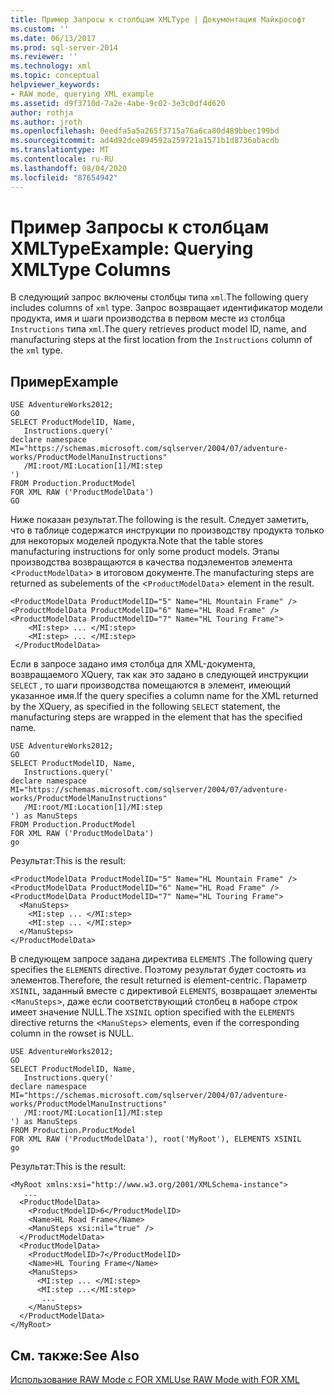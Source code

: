 ```yaml
---
title: Пример Запросы к столбцам XMLType | Документация Майкрософт
ms.custom: ''
ms.date: 06/13/2017
ms.prod: sql-server-2014
ms.reviewer: ''
ms.technology: xml
ms.topic: conceptual
helpviewer_keywords:
- RAW mode, querying XML example
ms.assetid: d9f3710d-7a2e-4abe-9c02-3e3c0df4d620
author: rothja
ms.author: jroth
ms.openlocfilehash: 0eedfa5a5a265f3715a76a6ca80d489bbec199bd
ms.sourcegitcommit: ad4d92dce894592a259721a1571b1d8736abacdb
ms.translationtype: MT
ms.contentlocale: ru-RU
ms.lasthandoff: 08/04/2020
ms.locfileid: "87654942"
---
```

# <a name="example-querying-xmltype-columns"></a><span data-ttu-id="cccac-102">Пример Запросы к столбцам XMLType</span><span class="sxs-lookup"><span data-stu-id="cccac-102">Example: Querying XMLType Columns</span></span>
  <span data-ttu-id="cccac-103">В следующий запрос включены столбцы типа `xml`.</span><span class="sxs-lookup"><span data-stu-id="cccac-103">The following query includes columns of `xml` type.</span></span> <span data-ttu-id="cccac-104">Запрос возвращает идентификатор модели продукта, имя и шаги производства в первом месте из столбца `Instructions` типа `xml`.</span><span class="sxs-lookup"><span data-stu-id="cccac-104">The query retrieves product model ID, name, and manufacturing steps at the first location from the `Instructions` column of the `xml` type.</span></span>  
  
## <a name="example"></a><span data-ttu-id="cccac-105">Пример</span><span class="sxs-lookup"><span data-stu-id="cccac-105">Example</span></span>  
  
```  
USE AdventureWorks2012;  
GO  
SELECT ProductModelID, Name,  
   Instructions.query('  
declare namespace MI="https://schemas.microsoft.com/sqlserver/2004/07/adventure-works/ProductModelManuInstructions"  
   /MI:root/MI:Location[1]/MI:step  
')   
FROM Production.ProductModel  
FOR XML RAW ('ProductModelData')  
GO  
```  
  
 <span data-ttu-id="cccac-106">Ниже показан результат.</span><span class="sxs-lookup"><span data-stu-id="cccac-106">The following is the result.</span></span> <span data-ttu-id="cccac-107">Следует заметить, что в таблице содержатся инструкции по производству продукта только для некоторых моделей продукта.</span><span class="sxs-lookup"><span data-stu-id="cccac-107">Note that the table stores manufacturing instructions for only some product models.</span></span> <span data-ttu-id="cccac-108">Этапы производства возвращаются в качества подэлементов элемента <`ProductModelData`> в итоговом документе.</span><span class="sxs-lookup"><span data-stu-id="cccac-108">The manufacturing steps are returned as subelements of the <`ProductModelData`> element in the result.</span></span>  
  
```  
<ProductModelData ProductModelID="5" Name="HL Mountain Frame" />  
<ProductModelData ProductModelID="6" Name="HL Road Frame" />  
<ProductModelData ProductModelID="7" Name="HL Touring Frame">  
    <MI:step> ... </MI:step>  
    <MI:step> ... </MI:step>  
 </ProductModelData>  
```  
  
 <span data-ttu-id="cccac-109">Если в запросе задано имя столбца для XML-документа, возвращаемого XQuery, так как это задано в следующей инструкции `SELECT` , то шаги производства помещаются в элемент, имеющий указанное имя.</span><span class="sxs-lookup"><span data-stu-id="cccac-109">If the query specifies a column name for the XML returned by the XQuery, as specified in the following `SELECT` statement, the manufacturing steps are wrapped in the element that has the specified name.</span></span>  
  
```  
USE AdventureWorks2012;  
GO  
SELECT ProductModelID, Name,  
   Instructions.query('  
declare namespace MI="https://schemas.microsoft.com/sqlserver/2004/07/adventure-works/ProductModelManuInstructions"  
   /MI:root/MI:Location[1]/MI:step  
') as ManuSteps  
FROM Production.ProductModel  
FOR XML RAW ('ProductModelData')  
go  
```  
  
 <span data-ttu-id="cccac-110">Результат:</span><span class="sxs-lookup"><span data-stu-id="cccac-110">This is the result:</span></span>  
  
```  
<ProductModelData ProductModelID="5" Name="HL Mountain Frame" />  
<ProductModelData ProductModelID="6" Name="HL Road Frame" />  
<ProductModelData ProductModelID="7" Name="HL Touring Frame">  
  <ManuSteps>  
    <MI:step ... </MI:step>  
    <MI:step ... </MI:step>  
  </ManuSteps>  
</ProductModelData>  
```  
  
 <span data-ttu-id="cccac-111">В следующем запросе задана директива `ELEMENTS` .</span><span class="sxs-lookup"><span data-stu-id="cccac-111">The following query specifies the `ELEMENTS` directive.</span></span> <span data-ttu-id="cccac-112">Поэтому результат будет состоять из элементов.</span><span class="sxs-lookup"><span data-stu-id="cccac-112">Therefore, the result returned is element-centric.</span></span> <span data-ttu-id="cccac-113">Параметр `XSINIL`, заданный вместе с директивой `ELEMENTS`, возвращает элементы <`ManuSteps`>, даже если соответствующий столбец в наборе строк имеет значение NULL.</span><span class="sxs-lookup"><span data-stu-id="cccac-113">The `XSINIL` option specified with the `ELEMENTS` directive returns the <`ManuSteps`> elements, even if the corresponding column in the rowset is NULL.</span></span>  
  
```  
USE AdventureWorks2012;  
GO  
SELECT ProductModelID, Name,  
   Instructions.query('  
declare namespace MI="https://schemas.microsoft.com/sqlserver/2004/07/adventure-works/ProductModelManuInstructions"  
   /MI:root/MI:Location[1]/MI:step  
') as ManuSteps  
FROM Production.ProductModel  
FOR XML RAW ('ProductModelData'), root('MyRoot'), ELEMENTS XSINIL  
go  
```  
  
 <span data-ttu-id="cccac-114">Результат:</span><span class="sxs-lookup"><span data-stu-id="cccac-114">This is the result:</span></span>  
  
```  
<MyRoot xmlns:xsi="http://www.w3.org/2001/XMLSchema-instance">  
   ...  
  <ProductModelData>  
    <ProductModelID>6</ProductModelID>  
    <Name>HL Road Frame</Name>  
    <ManuSteps xsi:nil="true" />  
  </ProductModelData>  
  <ProductModelData>  
    <ProductModelID>7</ProductModelID>  
    <Name>HL Touring Frame</Name>  
    <ManuSteps>  
      <MI:step ... </MI:step>  
      <MI:step ...</MI:step>  
       ...  
    </ManuSteps>  
  </ProductModelData>  
</MyRoot>  
```  
  
## <a name="see-also"></a><span data-ttu-id="cccac-115">См. также:</span><span class="sxs-lookup"><span data-stu-id="cccac-115">See Also</span></span>  
 [<span data-ttu-id="cccac-116">Использование RAW Mode с FOR XML</span><span class="sxs-lookup"><span data-stu-id="cccac-116">Use RAW Mode with FOR XML</span></span>](use-raw-mode-with-for-xml.md)  
  
  
